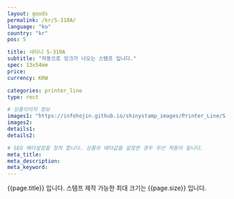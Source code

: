 ```yaml
---
layout: goods
permalink: /kr/S-310A/
language: "ko"
country: "kr"
pos: 5

title: 샤이니 S-310A
subtitle: "자동으로 잉크가 나오는 스템프 입니다."
spec: 13x54mm
price: 
currency: KRW

categories: printer_line
type: rect

# 상품이미지 정보
images1: "https://infohojin.github.io/shinystamp_images/Printer_Line/S-310A/S-310A_1.jpg"
images2:
details1:
details2:    

# SEO 메타설정을 정의 합니다. 상품의 메타값을 설정한 경우 우선 적용이 됩니다.
meta_title: 
meta_description:
meta_keyword:
---
```


{{page.title}} 입니다. 스템프 제작 가능한 최대 크기는 {{page.size}} 입니다.